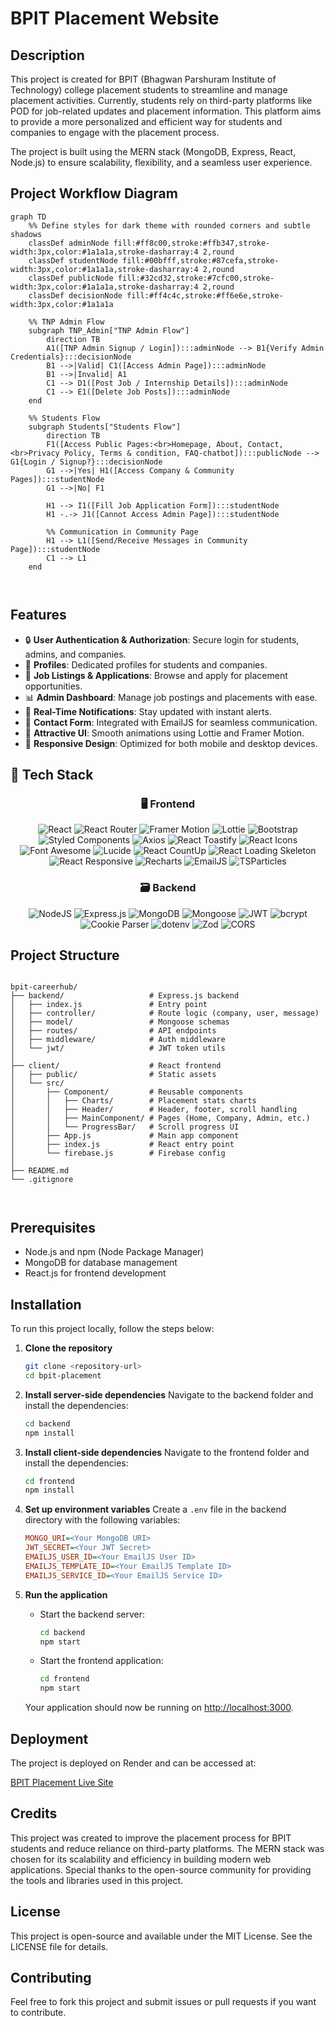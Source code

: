 # BPIT Placement Website

## Description
This project is created for BPIT (Bhagwan Parshuram Institute of Technology) college placement students to streamline and manage placement activities. Currently, students rely on third-party platforms like POD for job-related updates and placement information. This platform aims to provide a more personalized and efficient way for students and companies to engage with the placement process.

The project is built using the MERN stack (MongoDB, Express, React, Node.js) to ensure scalability, flexibility, and a seamless user experience.
## Project Workflow Diagram
```mermaid
graph TD
    %% Define styles for dark theme with rounded corners and subtle shadows
    classDef adminNode fill:#ff8c00,stroke:#ffb347,stroke-width:3px,color:#1a1a1a,stroke-dasharray:4 2,round
    classDef studentNode fill:#00bfff,stroke:#87cefa,stroke-width:3px,color:#1a1a1a,stroke-dasharray:4 2,round
    classDef publicNode fill:#32cd32,stroke:#7cfc00,stroke-width:3px,color:#1a1a1a,stroke-dasharray:4 2,round
    classDef decisionNode fill:#ff4c4c,stroke:#ff6e6e,stroke-width:3px,color:#1a1a1a

    %% TNP Admin Flow
    subgraph TNP_Admin["TNP Admin Flow"]
        direction TB
        A1([TNP Admin Signup / Login]):::adminNode --> B1{Verify Admin Credentials}:::decisionNode
        B1 -->|Valid| C1([Access Admin Page]):::adminNode
        B1 -->|Invalid| A1
        C1 --> D1([Post Job / Internship Details]):::adminNode
        C1 --> E1([Delete Job Posts]):::adminNode
    end

    %% Students Flow
    subgraph Students["Students Flow"]
        direction TB
        F1([Access Public Pages:<br>Homepage, About, Contact,<br>Privacy Policy, Terms & condition, FAQ-chatbot]):::publicNode --> G1{Login / Signup?}:::decisionNode
        G1 -->|Yes| H1([Access Company & Community Pages]):::studentNode
        G1 -->|No| F1

        H1 --> I1([Fill Job Application Form]):::studentNode
        H1 -.-> J1([Cannot Access Admin Page]):::studentNode

        %% Communication in Community Page
        H1 --> L1([Send/Receive Messages in Community Page]):::studentNode
        C1 --> L1
    end



```

## Features
- 🔒 **User Authentication & Authorization**: Secure login for students, admins, and companies.
- 👤 **Profiles**: Dedicated profiles for students and companies.
- 💼 **Job Listings & Applications**: Browse and apply for placement opportunities.
- 📊 **Admin Dashboard**: Manage job postings and placements with ease.
- 🔔 **Real-Time Notifications**: Stay updated with instant alerts.
- 📧 **Contact Form**: Integrated with EmailJS for seamless communication.
- 🎨 **Attractive UI**: Smooth animations using Lottie and Framer Motion.
- 📱 **Responsive Design**: Optimized for both mobile and desktop devices.

## 🧰 Tech Stack

<div align="center">

### 🖥️ Frontend

![React](https://img.shields.io/badge/react-%2320232a.svg?style=for-the-badge&logo=react&logoColor=%2361DAFB)
![React Router](https://img.shields.io/badge/React_Router-CA4245?style=for-the-badge&logo=react-router&logoColor=white)
![Framer Motion](https://img.shields.io/badge/Framer_Motion-%23000000.svg?style=for-the-badge&logo=framer&logoColor=white)
![Lottie](https://img.shields.io/badge/Lottie-%23FF4F4F.svg?style=for-the-badge&logo=lottie&logoColor=white)
![Bootstrap](https://img.shields.io/badge/bootstrap-%238511FA.svg?style=for-the-badge&logo=bootstrap&logoColor=white)
![Styled Components](https://img.shields.io/badge/styled--components-DB7093?style=for-the-badge&logo=styled-components&logoColor=white)
![Axios](https://img.shields.io/badge/Axios-%235A29E4.svg?style=for-the-badge&logo=axios&logoColor=white)
![React Toastify](https://img.shields.io/badge/React_Toastify-%23FFCA28.svg?style=for-the-badge&logo=react&logoColor=black)
![React Icons](https://img.shields.io/badge/React_Icons-%23000000.svg?style=for-the-badge&logo=react&logoColor=white)
![Font Awesome](https://img.shields.io/badge/Font_Awesome-%23539E43.svg?style=for-the-badge&logo=font-awesome&logoColor=white)
![Lucide](https://img.shields.io/badge/Lucide-%23000000.svg?style=for-the-badge&logo=lucide&logoColor=white)
![React CountUp](https://img.shields.io/badge/React_CountUp-%234B9E98.svg?style=for-the-badge&logo=react&logoColor=white)
![React Loading Skeleton](https://img.shields.io/badge/React_Loading_Skeleton-%23D3D3D3.svg?style=for-the-badge&logo=react&logoColor=black)
![React Responsive](https://img.shields.io/badge/React_Responsive-%2361DAFB.svg?style=for-the-badge&logo=react&logoColor=black)
![Recharts](https://img.shields.io/badge/Recharts-%230081CB.svg?style=for-the-badge&logo=recharts&logoColor=white)
![EmailJS](https://img.shields.io/badge/EmailJS-%23D4A05A.svg?style=for-the-badge&logo=email&logoColor=white)
![TSParticles](https://img.shields.io/badge/TSParticles-%23000000.svg?style=for-the-badge&logo=tsParticles&logoColor=white)

</div>

<div align="center">

### 🗃️ Backend

![NodeJS](https://img.shields.io/badge/node.js-6DA55F?style=for-the-badge&logo=node.js&logoColor=white)
![Express.js](https://img.shields.io/badge/express.js-%23404d59.svg?style=for-the-badge&logo=express&logoColor=%2361DAFB)
![MongoDB](https://img.shields.io/badge/MongoDB-%234ea94b.svg?style=for-the-badge&logo=mongodb&logoColor=white)
![Mongoose](https://img.shields.io/badge/Mongoose-%23880000.svg?style=for-the-badge&logo=mongoose&logoColor=white)
![JWT](https://img.shields.io/badge/JWT-%23000000.svg?style=for-the-badge&logo=json-web-tokens&logoColor=white)
![bcrypt](https://img.shields.io/badge/bcrypt-%232E8B57.svg?style=for-the-badge&logo=security&logoColor=white)
![Cookie Parser](https://img.shields.io/badge/Cookie_Parser-%23000000.svg?style=for-the-badge&logo=node.js&logoColor=white)
![dotenv](https://img.shields.io/badge/dotenv-%23ECD53F.svg?style=for-the-badge&logo=dotenv&logoColor=black)
![Zod](https://img.shields.io/badge/Zod-%233068B7.svg?style=for-the-badge&logo=zod&logoColor=white)
![CORS](https://img.shields.io/badge/CORS-%23000000.svg?style=for-the-badge&logo=security&logoColor=white)

</div>

<h2>Project Structure</h2>
<pre><code>
bpit-careerhub/
├── backend/                   # Express.js backend
│   ├── index.js               # Entry point
│   ├── controller/            # Route logic (company, user, message)
│   ├── model/                 # Mongoose schemas
│   ├── routes/                # API endpoints
│   ├── middleware/            # Auth middleware
│   └── jwt/                   # JWT token utils
│
├── client/                    # React frontend
│   ├── public/                # Static assets
│   └── src/
│       ├── Component/         # Reusable components
│       │   ├── Charts/        # Placement stats charts
│       │   ├── Header/        # Header, footer, scroll handling
│       │   ├── MainComponent/ # Pages (Home, Company, Admin, etc.)
│       │   └── ProgressBar/   # Scroll progress UI
│       ├── App.js             # Main app component
│       ├── index.js           # React entry point
│       └── firebase.js        # Firebase config
│
├── README.md
└── .gitignore


</code></pre>


## Prerequisites
- Node.js and npm (Node Package Manager)
- MongoDB for database management
- React.js for frontend development

## Installation
To run this project locally, follow the steps below:

1. **Clone the repository**
    ```bash
    git clone <repository-url>
    cd bpit-placement
    ```

2. **Install server-side dependencies**
    Navigate to the backend folder and install the dependencies:
    ```bash
    cd backend
    npm install
    ```

3. **Install client-side dependencies**
    Navigate to the frontend folder and install the dependencies:
    ```bash
    cd frontend
    npm install
    ```

4. **Set up environment variables**
    Create a `.env` file in the backend directory with the following variables:
    ```ini
    MONGO_URI=<Your MongoDB URI>
    JWT_SECRET=<Your JWT Secret>
    EMAILJS_USER_ID=<Your EmailJS User ID>
    EMAILJS_TEMPLATE_ID=<Your EmailJS Template ID>
    EMAILJS_SERVICE_ID=<Your EmailJS Service ID>
    ```

5. **Run the application**
    - Start the backend server:
      ```bash
      cd backend
      npm start
      ```
    - Start the frontend application:
      ```bash
      cd frontend
      npm start
      ```
    Your application should now be running on [http://localhost:3000](http://localhost:3000).

## Deployment
The project is deployed on Render and can be accessed at:

[BPIT Placement Live Site](https://bpit-careerhub.onrender.com)


## Credits
This project was created to improve the placement process for BPIT students and reduce reliance on third-party platforms. The MERN stack was chosen for its scalability and efficiency in building modern web applications. Special thanks to the open-source community for providing the tools and libraries used in this project.

## License
This project is open-source and available under the MIT License. See the LICENSE file for details.

## Contributing
Feel free to fork this project and submit issues or pull requests if you want to contribute.

